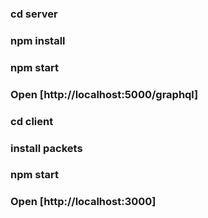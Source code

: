 ### cd server

### npm install

### npm start

### Open [http://localhost:5000/graphql]

### cd client

### install packets

### npm start

### Open [http://localhost:3000]
